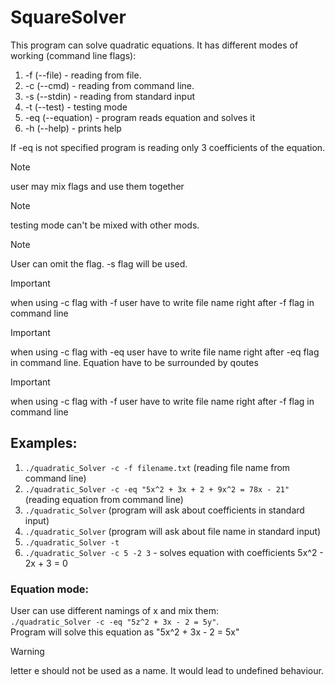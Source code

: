 # SquareSolver
This program can solve quadratic equations.
It has different modes of working (command line flags):
1) -f (--file)      - reading from file.
2) -c (--cmd)       - reading from command line.
3) -s (--stdin)     - reading from standard input 
4) -t (--test)      - testing mode
5) -eq (--equation) - program reads equation and solves it
6) -h (--help)      - prints help
   
If -eq is not specified program is reading only 3 coefficients of the equation.

> [!NOTE]
> user may mix flags and use them together

> [!NOTE]
> testing mode can't be mixed with other mods.

> [!NOTE]
> User can omit the flag. -s flag will be used.

> [!IMPORTANT]
> when using -c flag with -f user have to write file name right after -f flag in command line

> [!IMPORTANT]
> when using -c flag with -eq user have to write file name right after -eq flag in command line.
> Equation have to be surrounded by qoutes

> [!IMPORTANT]
> when using -c flag with -f user have to write file name right after -f flag in command line


## Examples:
1) `./quadratic_Solver -c -f filename.txt` (reading file name from command line)
2) `./quadratic_Solver -c -eq "5x^2 + 3x + 2 + 9x^2 = 78x - 21"` (reading equation from command line)
3) `./quadratic_Solver` (program will ask about coefficients in standard input)
4) `./quadratic_Solver` (program will ask about file name in standard input)
5) `./quadratic_Solver -t`
6) `./quadratic_Solver -c 5 -2 3` - solves equation with coefficients 5x^2 - 2x + 3 = 0

### Equation mode:

User can use different namings of x and mix them:  
`./quadratic_Solver -c -eq "5z^2 + 3x - 2 = 5y"`.  
Program will solve this equation as "5x^2 + 3x - 2 = 5x"  

> [!WARNING]
> letter e should not be used as a name. It would lead to undefined behaviour.

